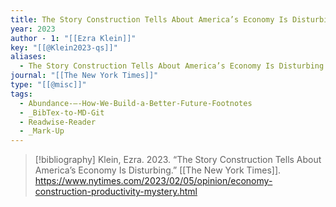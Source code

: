 ```yaml
---
title: The Story Construction Tells About America’s Economy Is Disturbing
year: 2023
author - 1: "[[Ezra Klein]]"
key: "[[@Klein2023-qs]]"
aliases:
  - The Story Construction Tells About America’s Economy Is Disturbing
journal: "[[The New York Times]]"
type: "[[@misc]]"
tags:
  - Abundance-–-How-We-Build-a-Better-Future-Footnotes
  - _BibTex-to-MD-Git
  - Readwise-Reader
  - _Mark-Up
---
```


> [!bibliography]
> Klein, Ezra. 2023. “The Story Construction Tells About America’s Economy Is Disturbing.” [[The New York Times]]. https://www.nytimes.com/2023/02/05/opinion/economy-construction-productivity-mystery.html